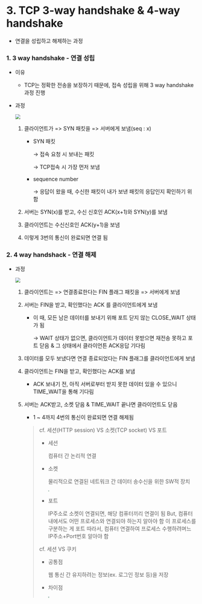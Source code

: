 # 3. TCP 3-way handshake & 4-way handshake

* 연결을 성립하고 해제하는 과정



### 1. 3 way handshake - 연결 성립

- 이유

  - TCP는 정확한 전송을 보장하기 때문에, 접속 성립을 위해 3 way handshake 과정 진행

- 과정

  <img src="https://user-images.githubusercontent.com/70613905/163704815-8645ef48-a9ca-4da5-8c69-a89c66213594.JPG" style="zoom:80%;" />

  1. 클라이언트가 => SYN 패킷을 => 서버에게 보냄(seq : x)

     * SYN 패킷

       →   접속 요청 시 보내는 패킷

       →   TCP접속 시 가장 먼저 보냄

     * sequence number

       →   응답이 왔을 때, 수신한 패킷이 내가 보낸 패킷의 응답인지 확인하기 위함

  2. 서버는 SYN(x)를 받고, 수신 신호인 ACK(x+1)와 SYN(y)를 보냄

  3. 클라이언트는 수신신호인 ACK(y+1)을 보냄

  4. 이렇게 3번의 통신이 완료되면 연결 됨



### 2. 4 way handshack - 연결 해제

* 과정

  <img src="https://user-images.githubusercontent.com/70613905/163704817-a757e071-49f3-4cb2-a48d-a60834889f6f.JPG" style="zoom:80%;" />

  1. 클라이언트는 => 연결종료한다는 FIN 플래그 패킷을 => 서버에게 보냄

  2. 서버는 FIN을 받고, 확인했다는 ACK 를 클라이언트에게 보냄

     * 이 때, 모든 남은 데이터를 보내기 위해 포트 닫지 않는 CLOSE_WAIT 상태가 됨

       →   WAIT 상태가 없으면,  클라이언트가 데이터 못받으면 재전송 못하고 포트 닫음 & 그 상태에서 클라이언튼 ACK응답 기다림

  3. 데이터를 모두 보냈다면 연결 종료되었다는 FIN 플래그를 클라이언트에게 보냄

  4. 클라이언트는 FIN을 받고, 확인했다는 ACK를 보냄

     * ACK 보내기 전, 아직 서버로부터 받지 못한 데이터 있을 수 있으니 TIME_WAIT을 통해 기다림

  5. 서버는 ACK받고, 소켓 닫음 & TIME_WAIT 끝나면 클라이언트도 닫음

     * 1 ~ 4까지 4번의 통신이 완료되면 연결 해제됨

     >cf. 세션(HTTP session) VS 소켓(TCP socket) VS 포트
     >
     >- 세션 
     >    
     >    컴퓨터 간 논리적 연결
     >  
     >  
     >- 소켓 
     >    
     >    물리적으로 연결된 네트워크 간 데이터 송수신을 위한 SW적 장치
     > 
     >    <img src="https://user-images.githubusercontent.com/70613905/163704852-9cb4c770-5224-458d-8d00-fa8ef0a48bf7.JPG" style="zoom:20%;" />
     >
     >- 포트
     >    
     >      IP주소로 소켓이 연결되면, 해당 컴퓨터끼리 연결이 됨
     >     But, 컴퓨터 내에서도 어떤 프로세스와 연결되야 하는지 알아야 함
     >     이 프로세스를 구분하는 게 포트
     >     따라서, 컴퓨터 연결하여 프로세스 수행하려며느 IP주소+Port번호 알아야 함
     >
     >cf. 세션 VS 쿠키
     >
     >- 공통점
     >
     >    웹 통신 간 유지하려는 정보(ex. 로그인 정보 등)을 저장
     >  
     >  
     >* 차이점
     > 
     >    <img src="https://user-images.githubusercontent.com/70613905/163705063-93b94df0-694b-49f9-9fe2-f57dbdcca905.JPG" style="zoom:20%;" />
